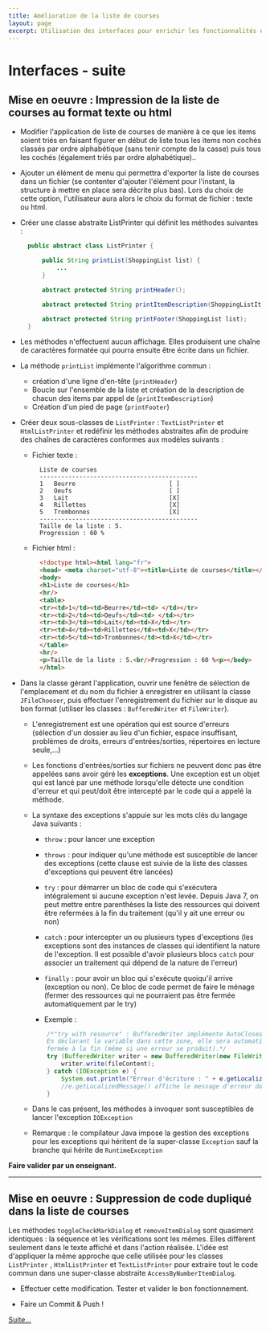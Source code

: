 ```yaml
---
title: Amélioration de la liste de courses
layout: page
excerpt: Utilisation des interfaces pour enrichir les fonctionnalités et supprimer du code dupliqué.
---
```


# Interfaces - suite

## Mise en oeuvre : Impression de la liste de courses au format texte ou html

* Modifier l'application de liste de courses de manière à ce que les items soient triés en faisant figurer en début de liste tous les items non cochés classés par ordre alphabétique (sans tenir compte de la casse) puis tous les cochés (également triés par ordre alphabétique)..

* Ajouter un élément de menu qui permettra d'exporter la liste de courses dans un fichier (se contenter d'ajouter l'élément pour l'instant, la structure à mettre en place sera décrite plus bas). Lors du choix de cette option, l'utilisateur aura alors le choix du format de fichier : texte ou html.

* Créer une classe abstraite ListPrinter qui définit les méthodes suivantes :

  ~~~java
    public abstract class ListPrinter {

        public String printList(ShoppingList list) {
            ...
        }

        abstract protected String printHeader();

        abstract protected String printItemDescription(ShoppingListItem item, int itemNumber);

        abstract protected String printFooter(ShoppingList list);
    }
  ~~~

* Les méthodes n'effectuent aucun affichage. Elles produisent une chaîne de caractères formatée qui pourra ensuite être écrite dans un fichier.

* La méthode `printList` implémente l'algorithme commun :

    * création d'une ligne d'en-tête (`printHeader`)
    * Boucle sur l'ensemble de la liste et création de la description de chacun des items par appel de (`printItemDescription`)
    * Création d'un pied de page (`printFooter`)

* Créer deux sous-classes de `ListPrinter` : `TextListPrinter` et `HtmlListPrinter` et redéfinir les méthodes abstraites afin de produire des chaînes de caractères conformes aux modèles suivants :

    * Fichier texte :

      ~~~
        Liste de courses
        --------------------------------------------
        1	Beurre                        	[ ]
        2	Oeufs                         	[ ]
        3	Lait                          	[X]
        4	Rillettes                     	[X]
        5	Trombonnes                     	[X]
        --------------------------------------------
        Taille de la liste : 5.
        Progression : 60 %
      ~~~

    * Fichier html :

      ~~~html
        <!doctype html><html lang="fr">
        <head> <meta charset="utf-8"><title>Liste de courses</title></head>
        <body>
        <h1>Liste de courses</h1>
        <hr/>
        <table>
        <tr><td>1</td><td>Beurre</td><td> </td></tr>
        <tr><td>2</td><td>Oeufs</td><td> </td></tr>
        <tr><td>3</td><td>Lait</td><td>X</td></tr>
        <tr><td>4</td><td>Rillettes</td><td>X</td></tr>
        <tr><td>5</td><td>Trombonnes</td><td>X</td></tr>
        </table>
        <hr/>
        <p>Taille de la liste : 5.<br/>Progression : 60 %<p></body>
        </html>        
      ~~~
* Dans la classe gérant l'application, ouvrir une fenêtre de sélection de l'emplacement et du nom du fichier à enregistrer en utilisant la classe `JFileChooser`, puis effectuer l'enregistrement du fichier sur le disque au bon format (utiliser les classes : `BufferedWriter` et `FileWriter`).

    * L'enregistrement est une opération qui est source d'erreurs (sélection d'un dossier au lieu d'un fichier, espace insuffisant, problèmes de droits, erreurs d'entrées/sorties, répertoires en lecture seule,...)
    * Les fonctions d'entrées/sorties sur fichiers ne peuvent donc pas être appelées sans avoir géré les **exceptions**. Une exception est un objet qui est lancé par une méthode lorsqu'elle détecte une condition d'erreur et qui peut/doit être intercepté par le code qui a appelé la méthode.
    * La syntaxe des exceptions s'appuie sur les mots clés du langage Java suivants :

        * `throw` : pour lancer une exception
        * `throws` : pour indiquer qu'une méthode est susceptible de lancer des exceptions (cette clause est suivie de la liste des classes d'exceptions qui peuvent être lancées)

        * `try` : pour démarrer un bloc de code qui s'exécutera intégralement si aucune exception n'est levée. Depuis Java 7, on peut mettre entre parenthèses la liste des ressources qui doivent être refermées à la fin du traitement (qu'il y ait une erreur ou non)
        * `catch` : pour intercepter un ou plusieurs types d'exceptions (les exceptions sont des instances de classes qui identifient la nature de l'exception. Il est possible d'avoir plusieurs blocs `catch` pour associer un traitement qui dépend de la nature de l'erreur)
        * `finally` : pour avoir un bloc qui s'exécute quoiqu'il arrive (exception ou non). Ce bloc de code permet de faire le ménage (fermer des ressources qui ne pourraient pas être fermée automatiquement par le try)
        * Exemple :

        ~~~java
            /*"try with resource" : BufferedWriter implémente AutoCloseable.
            En déclarant la variable dans cette zone, elle sera automatiquement
            fermée à la fin (même si une erreur se produit).*/
            try (BufferedWriter writer = new BufferedWriter(new FileWriter(f));) {
                writer.write(fileContent);
            } catch (IOException e) {
                System.out.println("Erreur d'écriture : " + e.getLocalizedMessage());
                //e.getLocalizedMessage() affiche le message d'erreur dans la langue de l'utilisateur
            }
        ~~~

    * Dans le cas présent, les méthodes à invoquer sont susceptibles de lancer l'exception `IOException`

    * Remarque : le compilateur Java impose la gestion des exceptions pour les exceptions qui héritent de la super-classe `Exception` sauf  la branche qui hérite de `RuntimeException`


**Faire valider par un enseignant.**


---


## Mise en oeuvre : Suppression de code dupliqué dans la liste de courses

Les méthodes `toggleCheckMarkDialog` et `removeItemDialog` sont quasiment identiques : la séquence et les vérifications sont les mêmes. Elles diffèrent seulement dans le texte affiché et dans l'action réalisée. L'idée est d'appliquer la même approche que celle utilisée pour les classes `ListPrinter` , `HtmlListPrinter` et `TextListPrinter` pour extraire tout le code commun dans une super-classe abstraite `AccessByNumberItemDialog`.

* Effectuer cette modification. Tester et valider le bon fonctionnement.

* Faire un Commit & Push !

[Suite...]({{site.baseurl}}/enonces/tp7)
